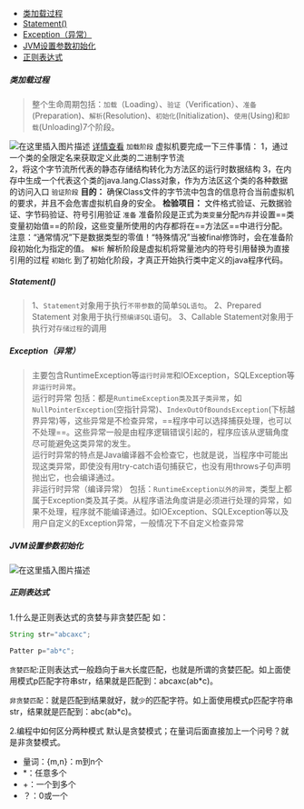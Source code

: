 - [类加载过程](#1)
- [Statement()](#2)
- [Exception（异常）](#3)
- [JVM设置参数初始化](#4)
- [正则表达式](#5)
##### 类加载过程<span id = 1></span>
>整个生命周期包括：`加载`（Loading）、`验证`（Verification）、`准备`(Preparation)、`解析`(Resolution)、`初始化`(Initialization)、`使用`(Using)和`卸载`(Unloading)7个阶段。
>
![在这里插入图片描述](https://img-blog.csdnimg.cn/20191001090401709.png?x-oss-process=image/watermark,type_ZmFuZ3poZW5naGVpdGk,shadow_10,text_aHR0cHM6Ly9ibG9nLmNzZG4ubmV0L3p6enpsZWkxMjMxMjMxMjM=,size_16,color_FFFFFF,t_70) [详情查看](https://www.nowcoder.com/test/question/done?tid=28220199&qid=26108#summary)
`加载阶段`
虚拟机要完成一下三件事情：
1，通过一个类的全限定名来获取定义此类的二进制字节流  
2，将这个字节流所代表的静态存储结构转化为方法区的运行时数据结构
3，在内存中生成一个代表这个类的java.lang.Class对象，作为方法区这个类的各种数据的访问入口
`验证阶段`
**目的：** 确保Class文件的字节流中包含的信息符合当前虚拟机的要求，并且不会危害虚拟机自身的安全。
**检验项目：** 文件格式验证、元数据验证、字节码验证、符号引用验证
`准备`
准备阶段是正式为`类变量`分配`内存`并设置==类变量初始值==的阶段，这些变量所使用的内存都将在==方法区==中进行分配。
注意：“通常情况”下是数据类型的零值！“特殊情况”当被final修饰时，会在准备阶段初始化为指定的值。
`解析`
解析阶段是虚拟机将常量池内的符号引用替换为直接引用的过程
`初始化`
到了初始化阶段，才真正开始执行类中定义的java程序代码。
##### Statement()<span id = 2></span>
>1、`Statement`对象用于执行`不带参数`的简单`SQL语句`。 
2、Prepared Statement 对象用于执行`预编译SQL`语句。 
3、Callable Statement对象用于执行对`存储过程`的调用
##### Exception（异常）<span id = 3></span>
>主要包含RuntimeException等`运行时异常`和IOException，SQLException等`非运行时异常`。
<br>运行时异常 包括：都是`RuntimeException类及其子类异常`，如`NullPointerException`(空指针异常)、`IndexOutOfBoundsException`(下标越界异常)等，这些异常是不检查异常，==程序中可以选择捕获处理，也可以不处理==。这些异常一般是由程序逻辑错误引起的，程序应该从逻辑角度尽可能避免这类异常的发生。<br>
运行时异常的特点是Java编译器不会检查它，也就是说，当程序中可能出现这类异常，即使没有用try-catch语句捕获它，也没有用throws子句声明抛出它，也会编译通过。<br>
非运行时异常（编译异常） 包括：`RuntimeException以外的异常`，类型上都属于Exception类及其子类。从程序语法角度讲是必须进行处理的异常，如果不处理，程序就不能编译通过。如IOException、SQLException等以及用户自定义的Exception异常，一般情况下不自定义检查异常
##### JVM设置参数初始化<span id = 4></span>
![在这里插入图片描述](https://img-blog.csdnimg.cn/20191001130132807.png?x-oss-process=image/watermark,type_ZmFuZ3poZW5naGVpdGk,shadow_10,text_aHR0cHM6Ly9ibG9nLmNzZG4ubmV0L3p6enpsZWkxMjMxMjMxMjM=,size_16,color_FFFFFF,t_70)
##### 正则表达式<span id = 5></span>
1.什么是正则表达式的贪婪与非贪婪匹配
如：
```java
String str="abcaxc";

Patter p="ab*c";
```
`贪婪匹配`:正则表达式一般趋向于`最大`长度匹配，也就是所谓的贪婪匹配。如上面使用模式p匹配字符串str，结果就是匹配到：abcaxc(ab*c)。

`非贪婪匹配`：就是匹配到结果就好，就`少`的匹配字符。如上面使用模式p匹配字符串str，结果就是匹配到：abc(ab*c)。

2.编程中如何区分两种模式
默认是贪婪模式；在量词后面直接加上一个问号？就是非贪婪模式。
- 量词：{m,n}：m到n个
-  *：任意多个
- +：一个到多个
- ？：0或一个
